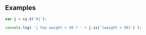## Examples

```js
var j = cy.$('#j');

console.log( 'j has weight > 50 ? ' + j.is('[weight > 50]') );
```
